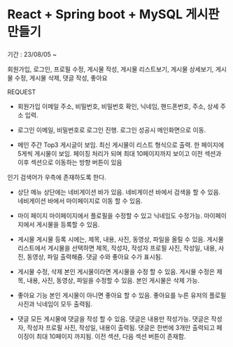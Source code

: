 # React + Spring boot + MySQL 게시판 만들기

###

기간 : 23/08/05 ~

회원가입, 로그인, 프로필 수정, 게시물 작성,
게시물 리스트보기, 게시물 상세보기, 게시물 수정,
게시물 삭제, 댓글 작성, 좋아요

REQUEST

- 회원가입
이메일 주소, 비밀번호, 비밀번호 확인, 닉네임, 핸드폰번호,
주소, 상세 주소 입력.

- 로그인
이메일, 비밀번호로 로그인 진행.
로그인 성공시 메인화면으로 이동.

- 메인
주간 Top3 게시글이 보임.
최신 게시물이 리스트 형식으로 출력.
한 페이지에 5게씩 게시물이 보임.
페이징 처리가 되며 최대 10페이지까지 보이고
이전 섹션과 이후 섹션으로 이동하는 방향 버튼이 있음

인기 검색어가 우측에 존재하도록 한다.

- 상단 메뉴
상단에는 네비게이션 바가 있음.
네비게이션 바에서 검색을 할 수 있음.
네비게이션 바에서 마이페이지로 이동 할 수 있음.

- 마이 페이지
마이페이지에서 플로필을 수정할 수 있고 닉네임도 수정가능.
마이페이지에서 게시물을 등록할 수 있음.

- 게시물
게시물 등록 시에는, 제목, 내용, 사진, 동영상, 파일을 올릴 수 있음.
게시물 리스트에서 게시물을 선택하면 제목, 작성자, 작성자 프로필 사진, 작성일,
내용, 사진, 동영상, 파일 출력해줌.
댓글 수와 좋아요 수가 표시됨.

- 게시물 수정, 삭제
본인 게시물이라면 게시물을 수정 할 수 있음.
게시물 수정은 제목, 내용, 사진, 동영상, 파일을 수정할 수 있음.
본인 게시물은 삭제 가능.

- 좋아요 기능
본인 게시물이 아니면 좋아요 할 수 있음.
좋아요를 누른 유저의 플로필 사진과 닉네임이 모두 출력됨.

- 댓글
모든 게시물에 댓글을 작성 할 수 있음.
댓글은 내용만 작성가능.
댓글은 작성자, 작성자 프로필 사진, 작성일, 내용이 출력됨.
댓글은 한번에 3개만 출력되고 페이징이 최대 10페이지 까지됨.
이전 섹션, 다음 섹션 버튼이 존재함.
